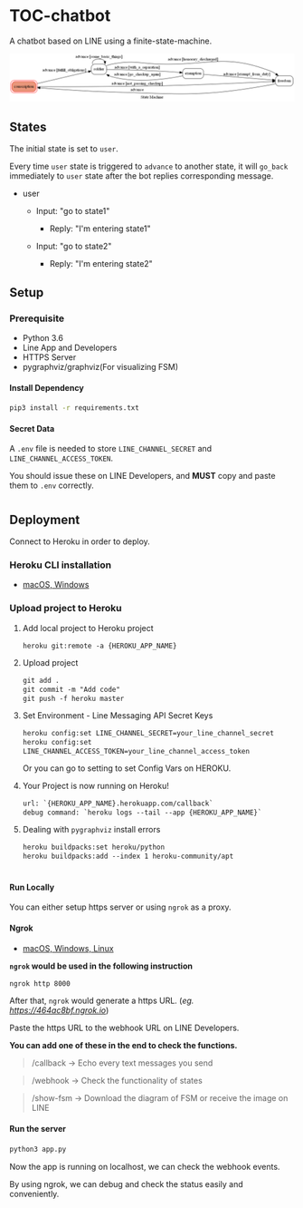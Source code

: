 # TOC-chatbot

A chatbot based on LINE using a finite-state-machine.

![fsm](./fsm.png)

## States
The initial state is set to `user`.

Every time `user` state is triggered to `advance` to another state, it will `go_back` immediately to `user` state after the bot replies corresponding message.

* user
	* Input: "go to state1"
		* Reply: "I'm entering state1"

	* Input: "go to state2"
		* Reply: "I'm entering state2"


## Setup
### Prerequisite
* Python 3.6
* Line App and Developers
* HTTPS Server
* pygraphviz/graphviz(For visualizing FSM)


#### Install Dependency
```sh
pip3 install -r requirements.txt
```


#### Secret Data
A `.env` file is needed to store `LINE_CHANNEL_SECRET` and `LINE_CHANNEL_ACCESS_TOKEN`.

You should issue these on LINE Developers, and **MUST** copy and paste them to `.env` correctly.


# 
## Deployment
Connect to Heroku in order to deploy.

### Heroku CLI installation

* [macOS, Windows](https://devcenter.heroku.com/articles/heroku-cli)


### Upload project to Heroku

1. Add local project to Heroku project

	```
	heroku git:remote -a {HEROKU_APP_NAME}
	```

2. Upload project

	```
	git add .
	git commit -m "Add code"
	git push -f heroku master
	```

3. Set Environment - Line Messaging API Secret Keys

	```
	heroku config:set LINE_CHANNEL_SECRET=your_line_channel_secret
	heroku config:set LINE_CHANNEL_ACCESS_TOKEN=your_line_channel_access_token
	```
	
	Or you can go to setting to set Config Vars on HEROKU.

4. Your Project is now running on Heroku!

	```
	url: `{HEROKU_APP_NAME}.herokuapp.com/callback`
	debug command: `heroku logs --tail --app {HEROKU_APP_NAME}`
	```

5. Dealing with `pygraphviz` install errors

	```
	heroku buildpacks:set heroku/python
	heroku buildpacks:add --index 1 heroku-community/apt
	```

# 
#### Run Locally
You can either setup https server or using `ngrok` as a proxy.


#### Ngrok
* [ macOS, Windows, Linux](https://ngrok.com/download)

**`ngrok` would be used in the following instruction**

```sh
ngrok http 8000
```

After that, `ngrok` would generate a https URL.	(*eg. https://464ac8bf.ngrok.io*)

Paste the https URL to the webhook URL on LINE Developers.

**You can add one of these in the end to check the functions.**

> /callback	-> Echo every text messages you send

> /webhook	-> Check the functionality of states

> /show-fsm	-> Download the diagram of FSM or receive the image on LINE


#### Run the server

```sh
python3 app.py
```

Now the app is running on localhost, we can check the webhook events.

By using ngrok, we can debug and check the status easily and conveniently.

